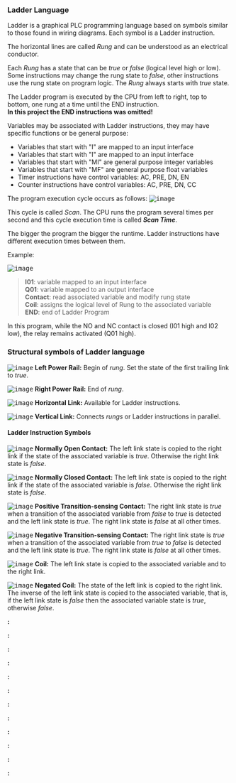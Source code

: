 ### Ladder Language
Ladder is a graphical PLC programming language based on symbols similar to those found in wiring diagrams. Each symbol is a Ladder instruction.

The horizontal lines are called *Rung* and can be understood as an electrical conductor.

Each *Rung* has a state that can be *true* or *false* (logical level high or low). Some instructions may change the rung state to *false*, other instructions use the rung state on program logic. The *Rung* always starts with *true* state.

The Ladder program is executed by the CPU from left to right, top to bottom, one rung at a time until the END instruction.<br/>**In this project the END instructions was omitted!**

Variables may be associated with Ladder instructions, they may have specific functions or be general purpose:
- Variables that start with "I" are mapped to an input interface
- Variables that start with "I" are mapped to an input interface
- Variables that start with "MI" are general purpose integer variables
- Variables that start with "MF" are general purpose float variables
- Timer instructions have control variables: AC, PRE, DN, EN
- Counter instructions have control variables: AC, PRE, DN, CC

The program execution cycle occurs as follows:
<kbd>
![image](https://user-images.githubusercontent.com/5174326/110213834-86f44080-7e80-11eb-9ae5-090b1acfaf56.png)
</kbd>

This cycle is called *Scan*. The CPU runs the program several times per second and this cycle execution time is called ***Scan Time***.

The bigger the program the bigger the runtime. Ladder instructions have different execution times between them.

Example:

<kbd>![image](https://user-images.githubusercontent.com/5174326/110214009-5f51a800-7e81-11eb-816b-4fa55850c4e3.png)</kbd>

> **I01**: variable mapped to an input interface<br/>
> **Q01**: variable mapped to an output interface<br/>
> **Contact**: read associated variable and modify rung state<br/>
> **Coil**: assigns the logical level of Rung to the associated variable<br/>
> **END**: end of Ladder Program<br/>

In this program, while the NO and NC contact is closed (I01 high and I02 low), the relay remains activated (Q01 high).

### Structural symbols of Ladder language


<kbd>![image](https://user-images.githubusercontent.com/5174326/110214456-52ce4f00-7e83-11eb-8c89-1258d472414f.png)</kbd>
**Left Power Rail:** Begin of *rung*. Set the state of the first trailing link to *true*.

<kbd>![image](https://user-images.githubusercontent.com/5174326/110214516-b2c4f580-7e83-11eb-9a23-cd813caef898.png)</kbd>
**Right Power Rail:** End of *rung*.

<kbd>![image](https://user-images.githubusercontent.com/5174326/110214604-249d3f00-7e84-11eb-84f3-88c27f214a17.png)</kbd>
**Horizontal Link:** Available for Ladder instructions.

<kbd>![image](https://user-images.githubusercontent.com/5174326/110214625-354db500-7e84-11eb-82be-b7e8061f6483.png)</kbd>
**Vertical Link:** Connects *rungs* or Ladder instructions in parallel.
<kbd></kbd>

#### Ladder Instruction Symbols

<kbd>![image](https://user-images.githubusercontent.com/5174326/110214721-b1e09380-7e84-11eb-906d-9e1fd6409dae.png)</kbd>
**Normally Open Contact:** The left link state is copied to the right link if the state of the associated variable is *true*. Otherwise the right link state is *false*.

<kbd>![image](https://user-images.githubusercontent.com/5174326/110215144-04bb4a80-7e87-11eb-9f08-1cd3e96756aa.png)</kbd>
**Normally Closed Contact:** The left link state is copied to the right link if the state of the associated variable is *false*. Otherwise the right link state is *false*.

<kbd>![image](https://user-images.githubusercontent.com/5174326/110215183-303e3500-7e87-11eb-9f56-d3d5cf419a1f.png)</kbd>
**Positive Transition-sensing Contact:** The right link state is *true* when a transition of the associated variable from *false* to *true* is detected and the left link state is *true*. The right link state is *false* at all other times.

<kbd>![image](https://user-images.githubusercontent.com/5174326/110215273-92973580-7e87-11eb-8cc9-3605b6c7ad86.png)</kbd>
**Negative Transition-sensing Contact:** The right link state is *true* when a transition of the associated variable from *true* to *false* is detected and the left link state is *true*. The right link state is *false* at all other times.

<kbd>![image](https://user-images.githubusercontent.com/5174326/110215287-ac387d00-7e87-11eb-9ba9-3e6d66e1f714.png)</kbd>
**Coil:** The left link state is copied to the associated variable and to the right link.

<kbd>![image](https://user-images.githubusercontent.com/5174326/110215308-c7a38800-7e87-11eb-94c6-37530fb0982d.png)</kbd>
**Negated Coil:** The state of the left link is copied to the right link. The inverse of the left link state is copied to the associated variable, that is, if the left link state is *false* then the associated variable state is *true*, otherwise *false*.

<kbd></kbd>
**:**

<kbd></kbd>
**:**

<kbd></kbd>
**:**

<kbd></kbd>
**:**

<kbd></kbd>
**:**

<kbd></kbd>
**:**

<kbd></kbd>
**:**

<kbd></kbd>
**:**

<kbd></kbd>
**:**

<kbd></kbd>
**:**

<kbd></kbd>
**:**

<kbd></kbd>
**:**





